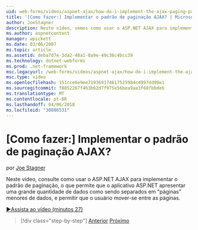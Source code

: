 ```yaml
---
uid: web-forms/videos/aspnet-ajax/how-do-i-implement-the-ajax-paging-pattern
title: '[Como fazer:] Implementar o padrão de paginação AJAX? | Microsoft Docs'
author: JoeStagner
description: Neste vídeo, vemos como usar o ASP.NET AJAX para implementar o padrão de paginação, o que permite que o aplicativo ASP.NET apresentar uma grande quantidade de dados como bein...
ms.author: aspnetcontent
manager: wpickett
ms.date: 03/06/2007
ms.topic: article
ms.assetid: deba7d7e-3da2-48a1-8a9e-49c36c4bcc39
ms.technology: dotnet-webforms
ms.prod: .net-framework
msc.legacyurl: /web-forms/videos/aspnet-ajax/how-do-i-implement-the-ajax-paging-pattern
msc.type: video
ms.openlocfilehash: 151cce6e9ee719369174817525984c4997dd99e1
ms.sourcegitcommit: f8852267f463b62d7f975e56bea9aa3f68fbbdeb
ms.translationtype: MT
ms.contentlocale: pt-BR
ms.lasthandoff: 04/06/2018
ms.locfileid: "30886531"
---
```

<a name="how-do-i-implement-the-ajax-paging-pattern"></a>[Como fazer:] Implementar o padrão de paginação AJAX?
====================
por [Joe Stagner](https://github.com/JoeStagner)

Neste vídeo, consulte como usar o ASP.NET AJAX para implementar o padrão de paginação, o que permite que o aplicativo ASP.NET apresentar uma grande quantidade de dados como sendo separados em "páginas" menores de dados, e permitir que o usuário mover-se entre as páginas.

[&#9654;Assista ao vídeo (minutos 27)](https://channel9.msdn.com/Blogs/ASP-NET-Site-Videos/how-do-i-implement-the-ajax-paging-pattern)

> [!div class="step-by-step"]
> [Anterior](how-do-i-implement-the-predictive-fetch-pattern-for-ajax.md)
> [Próximo](how-do-i-implement-the-ajax-incremental-page-display-pattern.md)
